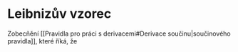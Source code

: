 # Leibnizův vzorec
Zobecňění [[Pravidla pro práci s derivacemi#Derivace součinu|součinového pravidla]], které říká, že 
